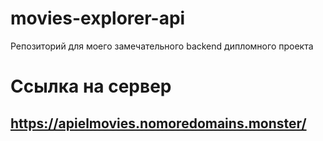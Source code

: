 # movies-explorer-api
Репозиторий для моего замечательного backend дипломного проекта
# Ссылка на сервер
## https://apielmovies.nomoredomains.monster/
